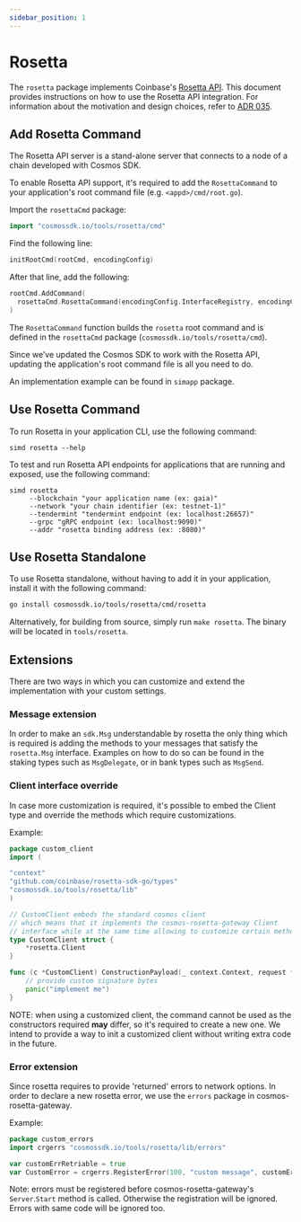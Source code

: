 ```yaml
---
sidebar_position: 1
---
```


# Rosetta

The `rosetta` package implements Coinbase's [Rosetta API](https://www.rosetta-api.org). This document provides instructions on how to use the Rosetta API integration. For information about the motivation and design choices, refer to [ADR 035](https://docs.cosmos.network/main/architecture/adr-035-rosetta-api-support).

## Add Rosetta Command

The Rosetta API server is a stand-alone server that connects to a node of a chain developed with Cosmos SDK.

To enable Rosetta API support, it's required to add the `RosettaCommand` to your application's root command file (e.g. `<appd>/cmd/root.go`).

Import the `rosettaCmd` package:

```go
import "cosmossdk.io/tools/rosetta/cmd"
```

Find the following line:

```go
initRootCmd(rootCmd, encodingConfig)
```

After that line, add the following:

```go
rootCmd.AddCommand(
  rosettaCmd.RosettaCommand(encodingConfig.InterfaceRegistry, encodingConfig.Codec)
)
```

The `RosettaCommand` function builds the `rosetta` root command and is defined in the `rosettaCmd` package (`cosmossdk.io/tools/rosetta/cmd`).

Since we’ve updated the Cosmos SDK to work with the Rosetta API, updating the application's root command file is all you need to do.

An implementation example can be found in `simapp` package.

## Use Rosetta Command

To run Rosetta in your application CLI, use the following command:

```shell
simd rosetta --help
```

To test and run Rosetta API endpoints for applications that are running and exposed, use the following command:

```shell
simd rosetta
     --blockchain "your application name (ex: gaia)"
     --network "your chain identifier (ex: testnet-1)"
     --tendermint "tendermint endpoint (ex: localhost:26657)"
     --grpc "gRPC endpoint (ex: localhost:9090)"
     --addr "rosetta binding address (ex: :8080)"
```

## Use Rosetta Standalone

To use Rosetta standalone, without having to add it in your application, install it with the following command:

```bash
go install cosmossdk.io/tools/rosetta/cmd/rosetta
```

Alternatively, for building from source, simply run `make rosetta`. The binary will be located in `tools/rosetta`.

## Extensions

There are two ways in which you can customize and extend the implementation with your custom settings.

### Message extension

In order to make an `sdk.Msg` understandable by rosetta the only thing which is required is adding the methods to your messages that satisfy the `rosetta.Msg` interface. Examples on how to do so can be found in the staking types such as `MsgDelegate`, or in bank types such as `MsgSend`.

### Client interface override

In case more customization is required, it's possible to embed the Client type and override the methods which require customizations.

Example:

```go
package custom_client
import (

"context"
"github.com/coinbase/rosetta-sdk-go/types"
"cosmossdk.io/tools/rosetta/lib"
)

// CustomClient embeds the standard cosmos client
// which means that it implements the cosmos-rosetta-gateway Client
// interface while at the same time allowing to customize certain methods
type CustomClient struct {
    *rosetta.Client
}

func (c *CustomClient) ConstructionPayload(_ context.Context, request *types.ConstructionPayloadsRequest) (resp *types.ConstructionPayloadsResponse, err error) {
    // provide custom signature bytes
    panic("implement me")
}
```

NOTE: when using a customized client, the command cannot be used as the constructors required **may** differ, so it's required to create a new one. We intend to provide a way to init a customized client without writing extra code in the future.

### Error extension

Since rosetta requires to provide 'returned' errors to network options. In order to declare a new rosetta error, we use the `errors` package in cosmos-rosetta-gateway.

Example:

```go
package custom_errors
import crgerrs "cosmossdk.io/tools/rosetta/lib/errors"

var customErrRetriable = true
var CustomError = crgerrs.RegisterError(100, "custom message", customErrRetriable, "description")
```

Note: errors must be registered before cosmos-rosetta-gateway's `Server`.`Start` method is called. Otherwise the registration will be ignored. Errors with same code will be ignored too.
